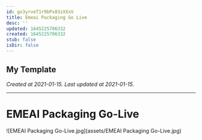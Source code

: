```yaml
---
id: gx3yrveT1r9bPx83zXXxV
title: Emeai Packaging Go Live
desc: ''
updated: 1645225706332
created: 1645225706332
stub: false
isDir: false
---
```

My Template
---

_Created at 2021-01-15._
_Last updated at 2021-01-15._




---

# EMEAI Packaging Go-Live


![EMEAI Packaging Go-Live.jpg](assets/EMEAI Packaging Go-Live.jpg)

